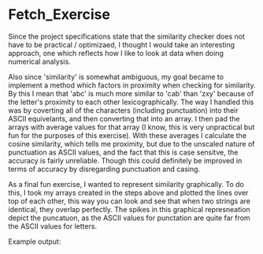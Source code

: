 # Fetch_Exercise
Since the project specifications state that the similarity checker does not have to be practical / optimizaed, I thought I would take an interesting approach, one which reflects how I like to look at data when doing numerical analysis.

Also since 'similarity' is somewhat ambiguous, my goal became to implement a method which factors in proximity when checking for similarity. By this I mean that 'abc' is much more similar to 'cab' than 'zxy' because of the letter's proximity to each other lexicographically. 
The way I handled this was by coverting all of the characters (including punctuation) into their ASCII equivelants, and then converting that into an array. I then pad the arrays with average values for that array (I know, this is very unpractical but fun for the purposes of this exercise). With these averages I calculate the cosine similarity, which tells me proximity, but due to the unscaled nature of punctuation as ASCII values, and the fact that this is case sensitve, the accuracy is fairly unreliable. Though this could definitely be improved in terms of accuracy by disregarding punctuation and casing. 

As a final fun exercise, I wanted to represent similarity graphically. To do this, I took my arrays created in the steps above and plotted the lines over top of each other, this way you can look and see that when two strings are identical, they overlap perfectly. The spikes in this graphical represneation depict the puncatuon, as the ASCII values for punctation are quite far from the ASCII values for letters. 

Example output: 
